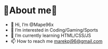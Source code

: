 # 🌳About me🌳

- 👋 Hi, I’m @Mape96x 
- 👀 I’m interested in Coding/Gaming/Sports
- 🌱 I’m currently learning HTML/CSS/JS
- 📫 How to reach me marekpj96@gmail.com

<!---
Mape96x/Mape96x is a ✨ special ✨ repository because its `README.md` (this file) appears on your GitHub profile.
You can click the Preview link to take a look at your changes.
--->
